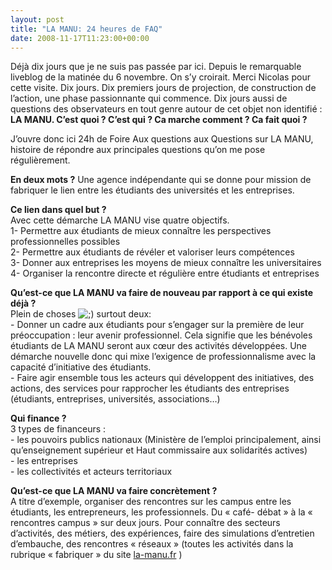 ```yaml
---
layout: post
title: "LA MANU: 24 heures de FAQ"
date: 2008-11-17T11:23:00+00:00
---
```

<div class="main">
		<p>Déjà dix jours que je ne suis pas passée par ici. Depuis le remarquable liveblog de la matinée du 6 novembre. On s’y croirait. Merci Nicolas pour cette visite. Dix jours. Dix premiers jours de projection, de construction de l’action, une phase passionnante qui commence. Dix jours aussi de questions des observateurs en tout genre autour de cet objet non identifié : <strong>LA MANU. C’est quoi ? C’est qui ? Ca marche comment ? Ca fait quoi ?</strong></p>
	<p>J’ouvre donc ici 24h de Foire Aux questions aux Questions sur LA MANU, histoire de répondre aux principales questions qu’on me pose régulièrement.</p>
	<p><strong>En deux mots ?</strong> Une agence indépendante qui se donne pour mission de fabriquer le lien entre les étudiants des universités et les entreprises.</p>
	<p><strong>Ce lien dans quel but ?</strong><br>
Avec cette démarche LA MANU vise quatre objectifs.<br>
1-    Permettre aux étudiants de mieux  connaître les perspectives professionnelles possibles<br>
2-    Permettre aux étudiants de révéler et valoriser leurs compétences<br>
3-    Donner aux entreprises les moyens de mieux connaître les universitaires<br>
4-    Organiser la rencontre directe et régulière entre étudiants et entreprises</p>
	<p><strong>Qu’est-ce que LA MANU va faire de nouveau par rapport à ce qui existe déjà ?</strong><br>
Plein de choses <img src="http://www.juliecoudry.com/wp-includes/images/smilies/icon_wink.gif" alt=";)" class="wp-smiley"> surtout deux:<br>
- Donner un cadre aux étudiants pour s’engager sur la première de leur préoccupation : leur avenir professionnel. Cela signifie que les bénévoles étudiants de LA MANU seront aux cœur des activités développées. Une démarche nouvelle donc qui mixe l’exigence de professionnalisme avec la capacité d’initiative des étudiants.<br>
- Faire agir ensemble tous les acteurs qui développent des initiatives, des actions, des services pour rapprocher les étudiants des entreprises (étudiants, entreprises, universités, associations…)</p>
	<p><strong>Qui finance ?</strong><br>
3 types de financeurs :<br>
- les pouvoirs publics nationaux (Ministère de l’emploi principalement, ainsi qu’enseignement supérieur et Haut commissaire aux solidarités actives)<br>
- les entreprises<br>
- les collectivités et acteurs territoriaux</p>
	<p><strong>Qu’est-ce que LA MANU va faire concrètement ?</strong><br>
A titre d’exemple, organiser des rencontres sur les campus entre les étudiants, les entrepreneurs, les professionnels. Du « café- débat » à la « rencontres campus » sur deux jours. Pour connaître des secteurs d’activités, des métiers, des expériences, faire des simulations d’entretien d’embauche, des rencontres « réseaux » (toutes les activités dans la rubrique « fabriquer » du site <a href="http://la-manu.fr/" target="_blank">la-manu.fr</a> )
</p>
</div>